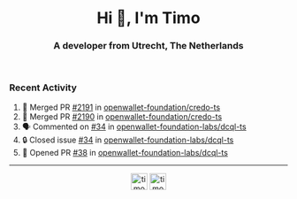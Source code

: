 <h1 align="center">Hi 👋, I'm Timo</h1>
<h3 align="center">A developer from Utrecht, The Netherlands</h3>
<br/>
<!-- https://github.com/rahuldkjain/github-profile-readme-generator --!>

<!--  <p align="left"><img src="https://github-readme-stats.vercel.app/api?username=timoglastra&show_icons=true&count_private=true&" alt="timoglastra" /></p> --!>

<!--
Github language stats
<p align="left"><img src="https://github-readme-stats.vercel.app/api/top-langs/?username=timoglastra&layout=compact" alt="timoglastra" /><p>
-->

<!-- Codestats language stats -->
<!-- <p align="left"><img src="https://codestats-readme.vercel.app/api/top-langs/?username=timoglastra&layout=compact&language_count=12" alt="timoglastra" /><p>    --!>
  
<h3>Recent Activity</h3>

<!--START_SECTION:activity-->
1. 🎉 Merged PR [#2191](https://github.com/openwallet-foundation/credo-ts/pull/2191) in [openwallet-foundation/credo-ts](https://github.com/openwallet-foundation/credo-ts)
2. 🎉 Merged PR [#2190](https://github.com/openwallet-foundation/credo-ts/pull/2190) in [openwallet-foundation/credo-ts](https://github.com/openwallet-foundation/credo-ts)
3. 🗣 Commented on [#34](https://github.com/openwallet-foundation-labs/dcql-ts/issues/34#issuecomment-2656609448) in [openwallet-foundation-labs/dcql-ts](https://github.com/openwallet-foundation-labs/dcql-ts)
4. 🔒 Closed issue [#34](https://github.com/openwallet-foundation-labs/dcql-ts/issues/34) in [openwallet-foundation-labs/dcql-ts](https://github.com/openwallet-foundation-labs/dcql-ts)
5. 💪 Opened PR [#38](https://github.com/openwallet-foundation-labs/dcql-ts/pull/38) in [openwallet-foundation-labs/dcql-ts](https://github.com/openwallet-foundation-labs/dcql-ts)
<!--END_SECTION:activity-->

---

<p align="center">
<a href="https://twitter.com/timoglastra" target="blank"><img align="center" src="https://cdn.jsdelivr.net/npm/simple-icons@3.0.1/icons/twitter.svg" alt="timoglastra" height="30" width="30" /></a>
<a href="https://linkedin.com/in/timoglastra" target="blank"><img align="center" src="https://cdn.jsdelivr.net/npm/simple-icons@3.0.1/icons/linkedin.svg" alt="timoglastra" height="30" width="30" /></a>
</p>



